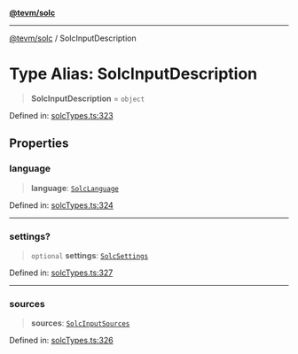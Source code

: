 [**@tevm/solc**](../README.md)

***

[@tevm/solc](../globals.md) / SolcInputDescription

# Type Alias: SolcInputDescription

> **SolcInputDescription** = `object`

Defined in: [solcTypes.ts:323](https://github.com/evmts/compiler/blob/main/packages/solc/src/solcTypes.ts#L323)

## Properties

### language

> **language**: [`SolcLanguage`](SolcLanguage.md)

Defined in: [solcTypes.ts:324](https://github.com/evmts/compiler/blob/main/packages/solc/src/solcTypes.ts#L324)

***

### settings?

> `optional` **settings**: [`SolcSettings`](SolcSettings.md)

Defined in: [solcTypes.ts:327](https://github.com/evmts/compiler/blob/main/packages/solc/src/solcTypes.ts#L327)

***

### sources

> **sources**: [`SolcInputSources`](SolcInputSources.md)

Defined in: [solcTypes.ts:326](https://github.com/evmts/compiler/blob/main/packages/solc/src/solcTypes.ts#L326)
